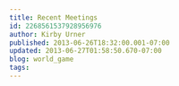 ```yaml
---
title: Recent Meetings
id: 2268561537928956976
author: Kirby Urner
published: 2013-06-26T18:32:00.001-07:00
updated: 2013-06-27T01:58:50.670-07:00
blog: world_game
tags: 
---
```


